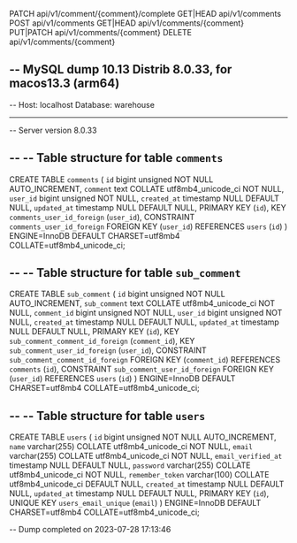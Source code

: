 PATCH           api/v1/comment/{comment}/complete 
GET|HEAD        api/v1/comments 
POST            api/v1/comments 
GET|HEAD        api/v1/comments/{comment} 
PUT|PATCH       api/v1/comments/{comment}
DELETE          api/v1/comments/{comment}




-- MySQL dump 10.13  Distrib 8.0.33, for macos13.3 (arm64)
--
-- Host: localhost    Database: warehouse
-- ------------------------------------------------------
-- Server version	8.0.33

--
-- Table structure for table `comments`
--

CREATE TABLE `comments` (
`id` bigint unsigned NOT NULL AUTO_INCREMENT,
`comment` text COLLATE utf8mb4_unicode_ci NOT NULL,
`user_id` bigint unsigned NOT NULL,
`created_at` timestamp NULL DEFAULT NULL,
`updated_at` timestamp NULL DEFAULT NULL,
PRIMARY KEY (`id`),
KEY `comments_user_id_foreign` (`user_id`),
CONSTRAINT `comments_user_id_foreign` FOREIGN KEY (`user_id`) REFERENCES `users` (`id`)
) ENGINE=InnoDB DEFAULT CHARSET=utf8mb4 COLLATE=utf8mb4_unicode_ci;

--
-- Table structure for table `sub_comment`
--

CREATE TABLE `sub_comment` (
`id` bigint unsigned NOT NULL AUTO_INCREMENT,
`sub_comment` text COLLATE utf8mb4_unicode_ci NOT NULL,
`comment_id` bigint unsigned NOT NULL,
`user_id` bigint unsigned NOT NULL,
`created_at` timestamp NULL DEFAULT NULL,
`updated_at` timestamp NULL DEFAULT NULL,
PRIMARY KEY (`id`),
KEY `sub_comment_comment_id_foreign` (`comment_id`),
KEY `sub_comment_user_id_foreign` (`user_id`),
CONSTRAINT `sub_comment_comment_id_foreign` FOREIGN KEY (`comment_id`) REFERENCES `comments` (`id`),
CONSTRAINT `sub_comment_user_id_foreign` FOREIGN KEY (`user_id`) REFERENCES `users` (`id`)
) ENGINE=InnoDB DEFAULT CHARSET=utf8mb4 COLLATE=utf8mb4_unicode_ci;

--
-- Table structure for table `users`
--

CREATE TABLE `users` (
`id` bigint unsigned NOT NULL AUTO_INCREMENT,
`name` varchar(255) COLLATE utf8mb4_unicode_ci NOT NULL,
`email` varchar(255) COLLATE utf8mb4_unicode_ci NOT NULL,
`email_verified_at` timestamp NULL DEFAULT NULL,
`password` varchar(255) COLLATE utf8mb4_unicode_ci NOT NULL,
`remember_token` varchar(100) COLLATE utf8mb4_unicode_ci DEFAULT NULL,
`created_at` timestamp NULL DEFAULT NULL,
`updated_at` timestamp NULL DEFAULT NULL,
PRIMARY KEY (`id`),
UNIQUE KEY `users_email_unique` (`email`)
) ENGINE=InnoDB DEFAULT CHARSET=utf8mb4 COLLATE=utf8mb4_unicode_ci;

-- Dump completed on 2023-07-28 17:13:46
